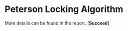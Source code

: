 Peterson Locking Algorithm
=========================

More details can be found in the report. [**Succeed**]
